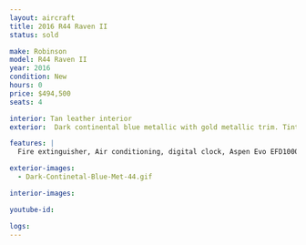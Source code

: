 ```yaml
---
layout: aircraft
title: 2016 R44 Raven II
status: sold

make: Robinson
model: R44 Raven II
year: 2016
condition: New
hours: 0
price: $494,500
seats: 4

interior: Tan leather interior
exterior:  Dark continental blue metallic with gold metallic trim. Tinted windows.

features: |
  Fire extinguisher, Air conditioning, digital clock, Aspen Evo EFD1000H Pro/HSI, Garmin GTR225B com radio, Pilots Avionics console Garmin GTN635 GPS/com, Kannad 406 ELT, GPS Fleet tracker - Spidertracks S5, Garmin GMA350H panel, 4 Bose headsets and interface all seats, Extra corrosion protection, External power receptacle

exterior-images:
  - Dark-Continetal-Blue-Met-44.gif

interior-images:

youtube-id:

logs:
---
```

